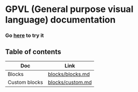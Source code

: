 # GPVL (General purpose visual language) documentation

### Go [here](https://tadahrd.github.io/GPVL--General-purpose-visual-language-/) to try it

## Table of contents

| Doc | Link |
| - | - |
| Blocks | [blocks/blocks.md](blocks/blocks.md)
| Custom blocks | [blocks/custom.md](blocks/custom.md)
